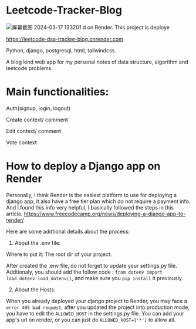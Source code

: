 # Leetcode-Tracker-Blog
![屏幕截图 2024-03-17 133201](https://github.com/BiChong-Jin/Leetcode-Tracker-Blog/assets/130134152/f52e3148-b817-42dc-a1ab-6c29830b0aa4)
d on Render.
This project is deploye

https://leetcode-dsa-tracker-blog.onrender.com

Python, django, postgresql, html, tailwindcss.

A blog kind web app for my personal notes of data structure, algorithm and leetcode problems.

# Main functionalities:

Auth(signup, login, logout)

Create context/ comment

Edit context/ comment

Vote context

# How to deploy a Django app on Render

Personally, I think Render is the easiest platform to use for deploying a django app, it also have a free tier plan which do not require a payment info. And I found this info very helpful, I basically followed the steps in this article. https://www.freecodecamp.org/news/deploying-a-django-app-to-render/

Here are some addtional details about the process:

1. About the .env file:

Where to put it: The root dir of your project.

After created the .env file, do not forget to update your settings.py file. Addtionaly, you should add the follow code : `from dotenv import load_dotenv load_dotenv()`, and make sure you `pip install` it previously.

2. About the Hosts:

When you already deployed your django project to Render, you may face a `error 405 bad request`, after you updated the project into production mode, you have to edit the `ALLOWED_HOST` in the settings.py file. You can add your app's url on render, or you can just do `ALLOWED_HOST=['*']` to allow all.
